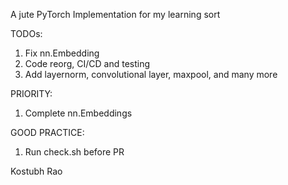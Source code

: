A jute PyTorch Implementation for my learning sort


TODOs:
1. Fix nn.Embedding
2. Code reorg, CI/CD and testing
3. Add layernorm, convolutional layer, maxpool, and many more

PRIORITY:
1. Complete nn.Embeddings

GOOD PRACTICE:
1. Run check.sh before PR

Kostubh Rao